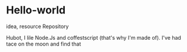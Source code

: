 # Hello-world
idea, resource Repository

Hubot, I lile Node.Js and coffestscript (that's why I'm made of).
I've had tace on the moon and find that 
